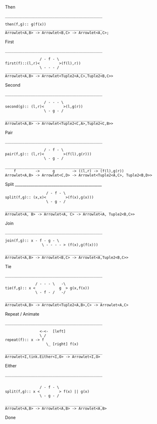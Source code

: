 

Then

    _____________________________________________

    then(f,g):: g(f(x))
    _____________________________________________
    Arrowlet<A,B> -> Arrowlet<B,C> -> Arrowlet<A,C>;

First

    _____________________________________________

                    / - f - \
    first(f)::(l,r)<         >(f(l),r))
                    \ - - - /
    _____________________________________________
    Arrowlet<A,B> -> Arrowlet<Tuple2<A,C>,Tuple2<B,C>>

Second

    _____________________________________________

                      / - - - \          
    second(g):: (l,r)<         >(l,g(r))
                      \ - g - /

    _____________________________________________
    Arrowlet<A,B> -> Arrowlet<Tuple2<C,A>,Tuple2<C,B>>

Pair

    _____________________________________________

                      / - f - \
    pair(f,g):: (l,r)<         >(f(l),g(r)))
                      \ - g - /

    _____________________________________________
        f         ->      g        -> ((l,r) -> (f(l),g(r))
    Arrowlet<A,B> -> Arrowlet<C,D> -> Arrowlet<Tuple2<A,C>, Tuple2<B,D>>

Split
    _____________________________________________

                       / - f - \
    split(f,g):: (x,x)<         >(f(x),g(x)))
                       \ - g - /

    _____________________________________________
    Arrowlet<A, B> -> Arrowlet<A, C> -> Arrowlet<A, Tuple2<B,C>>

Join

    _____________________________________________

    join(f,g):: x - f - g - \   
                     \ - - - - > (f(x),g(f(x)))

    _____________________________________________
    Arrowlet<A,B> -> Arrowlet<B,C> -> Arrowlet<A,Tuple2<B,C>>

Tie

    _____________________________________________

                  / - - - \   -\
    tie(f,g):: x <           g  > g(x,f(x))
                  \ - f - /   -/

    _____________________________________________
    Arrowlet<A,B> -> Arrowlet<Tuple2<A,B>,C> -> Arrowlet<A,C>

Repeat / Animate

    _____________________________________________

                    <-<-  [left]
                    \ /
    repeat(f):: x -> f     
                       \_ [right] f(x)

    _____________________________________________
    Arrowlet<I,tink.Either<I,O> -> Arrowlet<I,O>

Either

    _____________________________________________


                    / - f - \
    split(f,g):: x <         > f(x) || g(x)
                    \ - g - /

    _____________________________________________
    Arrowlet<A,B> -> Arrowlet<A,B> -> Arrowlet<A,B>

    
Done
